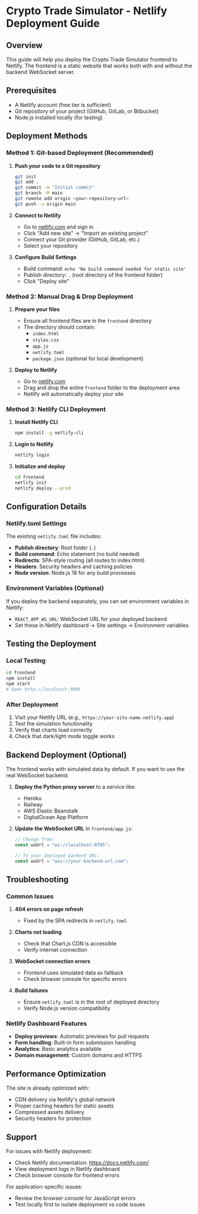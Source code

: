 # Crypto Trade Simulator - Netlify Deployment Guide

## Overview
This guide will help you deploy the Crypto Trade Simulator frontend to Netlify. The frontend is a static website that works both with and without the backend WebSocket server.

## Prerequisites
- A Netlify account (free tier is sufficient)
- Git repository of your project (GitHub, GitLab, or Bitbucket)
- Node.js installed locally (for testing)

## Deployment Methods

### Method 1: Git-based Deployment (Recommended)

1. **Push your code to a Git repository**
   ```bash
   git init
   git add .
   git commit -m "Initial commit"
   git branch -M main
   git remote add origin <your-repository-url>
   git push -u origin main
   ```

2. **Connect to Netlify**
   - Go to [netlify.com](https://netlify.com) and sign in
   - Click "Add new site" → "Import an existing project"
   - Connect your Git provider (GitHub, GitLab, etc.)
   - Select your repository

3. **Configure Build Settings**
   - Build command: `echo 'No build command needed for static site'`
   - Publish directory: `.` (root directory of the frontend folder)
   - Click "Deploy site"

### Method 2: Manual Drag & Drop Deployment

1. **Prepare your files**
   - Ensure all frontend files are in the `frontend` directory
   - The directory should contain:
     - `index.html`
     - `styles.css` 
     - `app.js`
     - `netlify.toml`
     - `package.json` (optional for local development)

2. **Deploy to Netlify**
   - Go to [netlify.com](https://netlify.com)
   - Drag and drop the entire `frontend` folder to the deployment area
   - Netlify will automatically deploy your site

### Method 3: Netlify CLI Deployment

1. **Install Netlify CLI**
   ```bash
   npm install -g netlify-cli
   ```

2. **Login to Netlify**
   ```bash
   netlify login
   ```

3. **Initialize and deploy**
   ```bash
   cd frontend
   netlify init
   netlify deploy --prod
   ```

## Configuration Details

### Netlify.toml Settings
The existing `netlify.toml` file includes:
- **Publish directory**: Root folder (`.`)
- **Build command**: Echo statement (no build needed)
- **Redirects**: SPA-style routing (all routes to index.html)
- **Headers**: Security headers and caching policies
- **Node version**: Node.js 18 for any build processes

### Environment Variables (Optional)
If you deploy the backend separately, you can set environment variables in Netlify:
- `REACT_APP_WS_URL`: WebSocket URL for your deployed backend
- Set these in Netlify dashboard → Site settings → Environment variables

## Testing the Deployment

### Local Testing
```bash
cd frontend
npm install
npm start
# Open http://localhost:3000
```

### After Deployment
1. Visit your Netlify URL (e.g., `https://your-site-name.netlify.app`)
2. Test the simulation functionality
3. Verify that charts load correctly
4. Check that dark/light mode toggle works

## Backend Deployment (Optional)

The frontend works with simulated data by default. If you want to use the real WebSocket backend:

1. **Deploy the Python proxy server** to a service like:
   - Heroku
   - Railway
   - AWS Elastic Beanstalk
   - DigitalOcean App Platform

2. **Update the WebSocket URL** in `frontend/app.js`:
   ```javascript
   // Change from:
   const wsUrl = "ws://localhost:8765";
   
   // To your deployed backend URL:
   const wsUrl = "wss://your-backend-url.com";
   ```

## Troubleshooting

### Common Issues

1. **404 errors on page refresh**
   - Fixed by the SPA redirects in `netlify.toml`

2. **Charts not loading**
   - Check that Chart.js CDN is accessible
   - Verify internet connection

3. **WebSocket connection errors**
   - Frontend uses simulated data as fallback
   - Check browser console for specific errors

4. **Build failures**
   - Ensure `netlify.toml` is in the root of deployed directory
   - Verify Node.js version compatibility

### Netlify Dashboard Features

- **Deploy previews**: Automatic previews for pull requests
- **Form handling**: Built-in form submission handling
- **Analytics**: Basic analytics available
- **Domain management**: Custom domains and HTTPS

## Performance Optimization

The site is already optimized with:
- CDN delivery via Netlify's global network
- Proper caching headers for static assets
- Compressed assets delivery
- Security headers for protection

## Support

For issues with Netlify deployment:
- Check Netlify documentation: https://docs.netlify.com/
- View deployment logs in Netlify dashboard
- Check browser console for frontend errors

For application-specific issues:
- Review the browser console for JavaScript errors
- Test locally first to isolate deployment vs code issues
